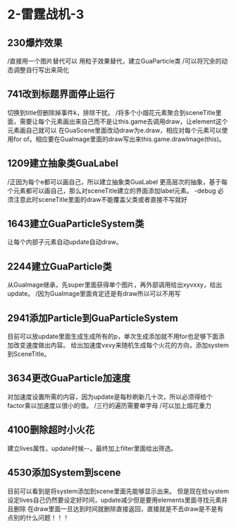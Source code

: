 # 2-雷霆战机-3

## 230爆炸效果
/直接用一个图片替代可以
用粒子效果替代，建立GuaParticle类
/可以将冗余的动态调整自行写出来简化


## 741改到标题界面停止运行
切换到title但删除掉事件k，排除干扰。
/将多个小烟花元素聚合到sceneTitle里面，需要让每个元素画出来自己而不是让this.game去调用draw，让element这个元素画自己就可以
在GuaScene里面改动draw为e.draw，相应对每个元素可以使用for of。相应要在GuaImage里面的draw写出来this.game.drawImage(this)。


## 1209建立抽象类GuaLabel
/正因为每个e都可以画自己，所以建立抽象类GuaLabel
更高层次的抽象，基于每个元素都可以画自己，那么对sceneTitle建立的界面添加label元素。
-debug 必须注意此时sceneTitle里面的draw不能覆盖父类或者直接不写就好


## 1643建立GuaParticleSystem类
让每个内部子元素自动update自动draw。


## 2244建立GuaParticle类
从GuaImage继承，先super里面获得单个图片，再外部调用给出xyvxxy，给出update。
/因为GuaImage里面肯定还是有draw所以可以不用写


## 2941添加Particle到GuaParticleSystem
目前可以放update里面生成生成所有的p，单次生成添加就不用for也足够下面添加改变速度做出内容。
给出加速度vxvy来随机生成每个火花的方向，添加system到SceneTitle。



## 3634更改GuaParticle加速度
对加速度设置所需的内容，因为update是每秒刷新几十次，所以必须得给个factor乘以加速度以很小的值。
/三行的遍历需要单字母
/可以加上烟花重力

## 4100删除超时小火花
建立lives属性，update时候--，最终加上filter里面给出筛选。


## 4530添加System到scene
目前可以看到是将system添加到scene里面先能够显示出来。
但是现在给system设定lives自己仍然要设定好时间，update减少但是要用elements里面寻找元素并且删除
在draw里面一旦达到时间就删除直接返回，直接就是不去draw是不是有点别的什么问题！！！


## 


## 



## 

